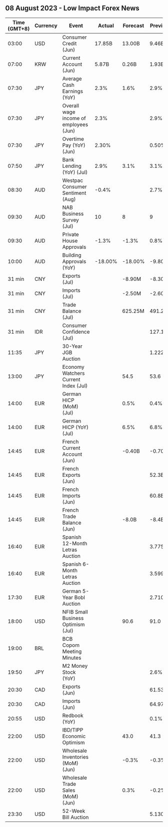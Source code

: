 ## 08 August 2023 - Low Impact Forex News

| Time (GMT+8) | Currency | Event | Actual | Forecast | Previous |
|------|----------|-------|--------|----------|----------|
| 03:00 | USD | Consumer Credit (Jun) | 17.85B | 13.00B | 9.46B |
| 07:00 | KRW | Current Account (Jun) | 5.87B | 0.26B | 1.93B |
| 07:30 | JPY | Average Cash Earnings (YoY) | 2.3% | 1.6% | 2.9% |
| 07:30 | JPY | Overall wage income of employees (Jun) | 2.3% |  | 2.9% |
| 07:30 | JPY | Overtime Pay (YoY) (Jun) | 2.30% |  | 0.50% |
| 07:50 | JPY | Bank Lending (YoY) (Jul) | 2.9% | 3.1% | 3.1% |
| 08:30 | AUD | Westpac Consumer Sentiment (Aug) | -0.4% |  | 2.7% |
| 09:30 | AUD | NAB Business Survey (Jul) | 10 | 8 | 9 |
| 09:30 | AUD | Private House Approvals | -1.3% | -1.3% | 0.8% |
| 10:00 | AUD | Building Approvals (YoY) | -18.00% | -18.00% | -9.80% |
| 31 min | CNY | Exports (Jul) |  | -8.90M | -8.30M |
| 31 min | CNY | Imports (Jul) |  | -2.50M | -2.60M |
| 31 min | CNY | Trade Balance (Jul) |  | 625.25M | 491.25M |
| 31 min | IDR | Consumer Confidence (Jul) |  |  | 127.1 |
| 11:35 | JPY | 30-Year JGB Auction |  |  | 1.222% |
| 13:00 | JPY | Economy Watchers Current Index (Jul) |  | 54.5 | 53.6 |
| 14:00 | EUR | German HICP (MoM) (Jul) |  | 0.5% | 0.4% |
| 14:00 | EUR | German HICP (YoY) (Jul) |  | 6.5% | 6.8% |
| 14:45 | EUR | French Current Account (Jun) |  | -0.40B | -0.70B |
| 14:45 | EUR | French Exports (Jun) |  |  | 52.3B |
| 14:45 | EUR | French Imports (Jun) |  |  | 60.8B |
| 14:45 | EUR | French Trade Balance (Jun) |  | -8.0B | -8.4B |
| 16:40 | EUR | Spanish 12-Month Letras Auction |  |  | 3.775% |
| 16:40 | EUR | Spanish 6-Month Letras Auction |  |  | 3.599% |
| 17:30 | EUR | German 5-Year Bobl Auction |  |  | 2.710% |
| 18:00 | USD | NFIB Small Business Optimism (Jul) |  | 90.6 | 91.0 |
| 19:00 | BRL | BCB Copom Meeting Minutes |  |  |  |
| 19:50 | JPY | M2 Money Stock (YoY) |  |  | 2.6% |
| 20:30 | CAD | Exports (Jun) |  |  | 61.53B |
| 20:30 | CAD | Imports (Jun) |  |  | 64.97B |
| 20:55 | USD | Redbook (YoY) |  |  | 0.1% |
| 22:00 | USD | IBD/TIPP Economic Optimism |  | 43.0 | 41.3 |
| 22:00 | USD | Wholesale Inventories (MoM) (Jun) |  | -0.3% | -0.3% |
| 22:00 | USD | Wholesale Trade Sales (MoM) (Jun) |  | 0.3% | -0.2% |
| 23:30 | USD | 52-Week Bill Auction |  |  | 5.130% |
